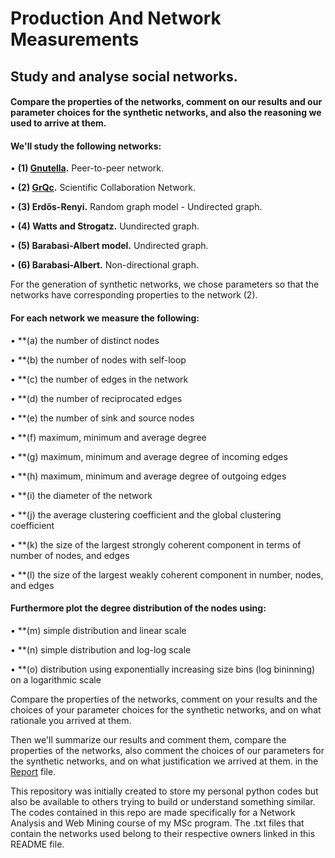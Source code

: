 # Production And Network Measurements
## **Study and analyse social networks.**

#### Compare the properties of the networks, comment on our results and our parameter choices for the synthetic networks, and also the reasoning we used to arrive at them.

#### We'll study the following networks:

  • **(1) [Gnutella](https://snap.stanford.edu/data/p2p-Gnutella05.html).** Peer-to-peer network.
  
  • **(2) [GrQc](https://snap.stanford.edu/data/ca-GrQc.html).** Scientific Collaboration Network.
  
  • **(3) Erdős-Renyi.** Random graph model - Undirected graph.
    
  • **(4) Watts and Strogatz.** Uundirected graph.
      
  • **(5) Barabasi-Albert model.** Undirected graph.
        
  • **(6) Barabasi-Albert.** Non-directional graph.

For the generation of synthetic networks, we chose parameters so that the networks have corresponding properties to the network (2).

#### For each network we measure the following:

  • **(a) the number of distinct nodes
  
  • **(b) the number of nodes with self-loop
  
  • **(c) the number of edges in the network
  
  • **(d) the number of reciprocated edges
  
  • **(e) the number of sink and source nodes
  
  • **(f) maximum, minimum and average degree
  
  • **(g) maximum, minimum and average degree of incoming edges
  
  • **(h) maximum, minimum and average degree of outgoing edges
  
  • **(i) the diameter of the network
  
  • **(j) the average clustering coefficient and the global clustering coefficient
  
  • **(k) the size of the largest strongly coherent component in terms of number of nodes, and edges
  
  • **(l) the size of the largest weakly coherent component in number, nodes, and edges

#### Furthermore plot the degree distribution of the nodes using:

  • **(m) simple distribution and linear scale
  
  • **(n) simple distribution and log-log scale
  
  • **(o) distribution using exponentially increasing size bins (log bininning) on a logarithmic scale
 
Compare the properties of the networks, comment on your results and the choices of
your parameter choices for the synthetic networks, and on what rationale you arrived at them.


Then we'll summarize our results and comment them, compare the properties of the networks, also comment the choices of our parameters for the synthetic networks, and on what justification we arrived at them. in the [Report](https://github.com/christakakis/network_analysis/blob/main/productionAndNetworkMeasurements/Production%20and%20Network%20Measurements%20Report.pdf) file.

This repository was initially created to store my personal python codes but also be available to others trying to build or understand something similar.
The codes contained in this repo are made specifically for a Network Analysis and Web Mining course of my MSc program.
The .txt files that contain the networks used belong to their respective owners linked in this README file. 
